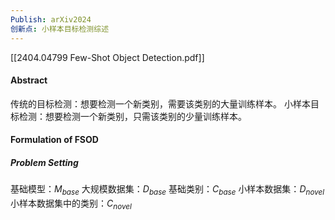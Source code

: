 ```yaml
---
Publish: arXiv2024
创新点: 小样本目标检测综述
---
```



[[2404.04799 Few-Shot Object Detection.pdf]]
#### Abstract
传统的目标检测：想要检测一个新类别，需要该类别的大量训练样本。
小样本目标检测：想要检测一个新类别，只需该类别的少量训练样本。

#### Formulation of FSOD
##### Problem Setting
基础模型：$M_{base}$
大规模数据集：$D_{base}$
基础类别：$C_{base}$
小样本数据集：$D_{novel}$
小样本数据集中的类别：$C_{novel}$